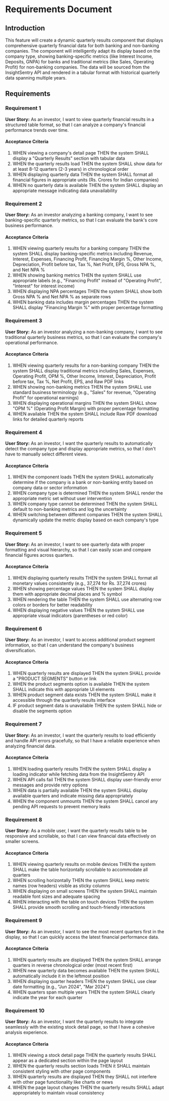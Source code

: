 # Requirements Document

## Introduction

This feature will create a dynamic quarterly results component that displays comprehensive quarterly financial data for both banking and non-banking companies. The component will intelligently adapt its display based on the company type, showing banking-specific metrics (like Interest Income, Deposits, GNPA) for banks and traditional metrics (like Sales, Operating Profit) for non-banking companies. The data will be sourced from the InsightSentry API and rendered in a tabular format with historical quarterly data spanning multiple years.

## Requirements

### Requirement 1

**User Story:** As an investor, I want to view quarterly financial results in a structured table format, so that I can analyze a company's financial performance trends over time.

#### Acceptance Criteria

1. WHEN viewing a company's detail page THEN the system SHALL display a "Quarterly Results" section with tabular data
2. WHEN the quarterly results load THEN the system SHALL show data for at least 8-12 quarters (2-3 years) in chronological order
3. WHEN displaying quarterly data THEN the system SHALL format all financial figures in appropriate units (Rs. Crores for Indian companies)
4. WHEN no quarterly data is available THEN the system SHALL display an appropriate message indicating data unavailability

### Requirement 2

**User Story:** As an investor analyzing a banking company, I want to see banking-specific quarterly metrics, so that I can evaluate the bank's core business performance.

#### Acceptance Criteria

1. WHEN viewing quarterly results for a banking company THEN the system SHALL display banking-specific metrics including Revenue, Interest, Expenses, Financing Profit, Financing Margin %, Other Income, Depreciation, Profit before tax, Tax %, Net Profit, EPS, Gross NPA %, and Net NPA %
2. WHEN showing banking metrics THEN the system SHALL use appropriate labels (e.g., "Financing Profit" instead of "Operating Profit", "Interest" for interest income)
3. WHEN displaying NPA percentages THEN the system SHALL show both Gross NPA % and Net NPA % as separate rows
4. WHEN banking data includes margin percentages THEN the system SHALL display "Financing Margin %" with proper percentage formatting

### Requirement 3

**User Story:** As an investor analyzing a non-banking company, I want to see traditional quarterly business metrics, so that I can evaluate the company's operational performance.

#### Acceptance Criteria

1. WHEN viewing quarterly results for a non-banking company THEN the system SHALL display traditional metrics including Sales, Expenses, Operating Profit, OPM %, Other Income, Interest, Depreciation, Profit before tax, Tax %, Net Profit, EPS, and Raw PDF links
2. WHEN showing non-banking metrics THEN the system SHALL use standard business terminology (e.g., "Sales" for revenue, "Operating Profit" for operational earnings)
3. WHEN displaying operational margins THEN the system SHALL show "OPM %" (Operating Profit Margin) with proper percentage formatting
4. WHEN available THEN the system SHALL include Raw PDF download links for detailed quarterly reports

### Requirement 4

**User Story:** As an investor, I want the quarterly results to automatically detect the company type and display appropriate metrics, so that I don't have to manually select different views.

#### Acceptance Criteria

1. WHEN the component loads THEN the system SHALL automatically determine if the company is a bank or non-banking entity based on company data or sector information
2. WHEN company type is determined THEN the system SHALL render the appropriate metric set without user intervention
3. WHEN company type cannot be determined THEN the system SHALL default to non-banking metrics and log the uncertainty
4. WHEN switching between different companies THEN the system SHALL dynamically update the metric display based on each company's type

### Requirement 5

**User Story:** As an investor, I want to see quarterly data with proper formatting and visual hierarchy, so that I can easily scan and compare financial figures across quarters.

#### Acceptance Criteria

1. WHEN displaying quarterly results THEN the system SHALL format all monetary values consistently (e.g., 37,274 for Rs. 37,274 crores)
2. WHEN showing percentage values THEN the system SHALL display them with appropriate decimal places and % symbol
3. WHEN rendering the table THEN the system SHALL use alternating row colors or borders for better readability
4. WHEN displaying negative values THEN the system SHALL use appropriate visual indicators (parentheses or red color)

### Requirement 6

**User Story:** As an investor, I want to access additional product segment information, so that I can understand the company's business diversification.

#### Acceptance Criteria

1. WHEN quarterly results are displayed THEN the system SHALL provide a "PRODUCT SEGMENTS" button or link
2. WHEN the product segments option is available THEN the system SHALL indicate this with appropriate UI elements
3. WHEN product segment data exists THEN the system SHALL make it accessible through the quarterly results interface
4. IF product segment data is unavailable THEN the system SHALL hide or disable the segments option

### Requirement 7

**User Story:** As an investor, I want the quarterly results to load efficiently and handle API errors gracefully, so that I have a reliable experience when analyzing financial data.

#### Acceptance Criteria

1. WHEN loading quarterly results THEN the system SHALL display a loading indicator while fetching data from the InsightSentry API
2. WHEN API calls fail THEN the system SHALL display user-friendly error messages and provide retry options
3. WHEN data is partially available THEN the system SHALL display available quarters and indicate missing data appropriately
4. WHEN the component unmounts THEN the system SHALL cancel any pending API requests to prevent memory leaks

### Requirement 8

**User Story:** As a mobile user, I want the quarterly results table to be responsive and scrollable, so that I can view financial data effectively on smaller screens.

#### Acceptance Criteria

1. WHEN viewing quarterly results on mobile devices THEN the system SHALL make the table horizontally scrollable to accommodate all quarters
2. WHEN scrolling horizontally THEN the system SHALL keep metric names (row headers) visible as sticky columns
3. WHEN displaying on small screens THEN the system SHALL maintain readable font sizes and adequate spacing
4. WHEN interacting with the table on touch devices THEN the system SHALL provide smooth scrolling and touch-friendly interactions

### Requirement 9

**User Story:** As an investor, I want to see the most recent quarters first in the display, so that I can quickly access the latest financial performance data.

#### Acceptance Criteria

1. WHEN quarterly results are displayed THEN the system SHALL arrange quarters in reverse chronological order (most recent first)
2. WHEN new quarterly data becomes available THEN the system SHALL automatically include it in the leftmost position
3. WHEN displaying quarter headers THEN the system SHALL use clear date formatting (e.g., "Jun 2024", "Mar 2024")
4. WHEN quarters span multiple years THEN the system SHALL clearly indicate the year for each quarter

### Requirement 10

**User Story:** As an investor, I want the quarterly results to integrate seamlessly with the existing stock detail page, so that I have a cohesive analysis experience.

#### Acceptance Criteria

1. WHEN viewing a stock detail page THEN the quarterly results SHALL appear as a dedicated section within the page layout
2. WHEN the quarterly results section loads THEN it SHALL maintain consistent styling with other page components
3. WHEN quarterly results are displayed THEN they SHALL not interfere with other page functionality like charts or news
4. WHEN the page layout changes THEN the quarterly results SHALL adapt appropriately to maintain visual consistency